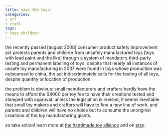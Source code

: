 ```yaml
---
title: save the toys!
categories:
- art
- craft
tags:
- toys children
---
```


the recently passed [august 2008] consumer product safety improvement act protects parents and children from unsafely manufactured toys [toys with lead paint and the like] through a system of mandatory third-party testing and permanent labeling of toys. despite that nearly all instances of unsafe toy manufacturing in 2007 were found in toys whose production was outsourced to china, the act indiscriminately calls for the testing of all toys, despite quantity or location of production.

the problem is obvious: small manufacturers and crafters hardly have the means to afford the $4000 per toy fee to have their creations tested and stamped with approval. unless the legislation is revised, it seems inevitable that small toy makers and crafters will have to find a new line of work, and parents and children will have no choice but to consume the unoriginal creations of the toy manufacturing giants. 

so take action! learn more at [ the handmade toy alliance](http://www.handmadetoyalliance.org/) and on [etsy](http://etsynews.com/824/etsy-addresses-new-cpsia-consumer-product-safety-imrovement-act-and-its-potentially-devastating-impact-on-sellers-of-handmade-for-kids/).


